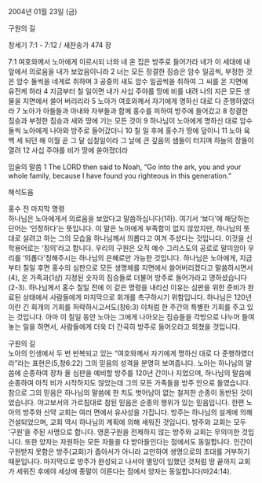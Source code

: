 2004년 01월 23일 (금)

구원의 길



창세기 7:1 - 7:12 / 새찬송가 474 장


7:1 여호와께서 노아에게 이르시되 너와 네 온 집은 방주로 들어가라 네가 이 세대에 내 앞에서 의로움을 내가 보았음이니라 
2 너는 모든 정결한 짐승은 암수 일곱씩, 부정한 것은 암수 둘씩을 네게로 취하며 
3 공중의 새도 암수 일곱씩을 취하여 그 씨를 온 지면에 유전케 하라 
4 지금부터 칠 일이면 내가 사십 주야를 땅에 비를 내려 나의 지은 모든 생물을 지면에서 쓸어 버리리라 
5 노아가 여호와께서 자기에게 명하신 대로 다 준행하였더라 
7 노아가 아들들과 아내와 자부들과 함께 홍수를 피하여 방주에 들어갔고 
8 정결한 짐승과 부정한 짐승과 새와 땅에 기는 모든 것이 
9 하나님이 노아에게 명하신 대로 암수 둘씩 노아에게 나아와 방주로 들어갔더니 
10 칠 일 후에 홍수가 땅에 덮이니 
11 노아 육백 세 되던 해 이월 곧 그 달 십칠일이라 그 날에 큰 깊음의 샘들이 터지며 하늘의 창들이 열려 
12 사십 주야를 비가 땅에 쏟아졌더라 

입술의 말씀 
1 The LORD then said to Noah, “Go into the ark, you and your whole family, because I have found you righteous in this generation.”

해석도움





홍수 전 마지막 명령  
하나님은 노아에게서 의로움을 보았다고 말씀하십니다(1하). 여기서 ‘보다’에 해당하는 단어는 ‘인정하다’는 뜻입니다. 이 말은 노아에게 부족함이 없지 않았지만, 하나님의 뜻대로 살려고 하는 그의 모습을 하나님께서 의롭다고 여겨 주셨다는 것입니다. 이것을 신학용어로는 ‘칭의’라고 합니다. 우리의 구원은 오직 예수 그리스도의 공로로 말미암아 우리를 ‘의롭다’칭해주시는 하나님의 은혜로만 가능한 것입니다. 하나님은 노아에게, 지금부터 칠일 후면 홍수의 심판으로 모든 생명체를 지면에서 쓸어버리겠다고 말씀하시면서(4), 온 가족과(1상) 지정된 숫자의 짐승들로 더불어 방주로 들어가라고 명하셨습니다(2-3). 하나님께서 홍수 칠일 전에 이 같은 명령을 내리신 이유는 심판을 위한 준비가 완료된 상태에서 사람들에게 마지막으로 회개를 촉구하시기 위함입니다. 하나님은 120년이란 긴 회개의 기회를 허락하시고서도(창6:3) 이처럼 한 주간의 특별한 기회를 주고 있는 것입니다. 아마 이 칠일 동안 노아는 그에게 나아오는 짐승들을 각방으로 나누어 들여놓는 일을 하면서, 사람들에게 더욱 더 간곡히 방주로 들어오라고 외쳤을 것입니다.   

구원의 길  
노아의 인생에서 두 번 반복되고 있는 “여호와께서 자기에게 명하신 대로 다 준행하였더라”라는 표현은(5,창6:22) 그의 믿음의 성격을 분명히 보여줍니다. 노아는 하나님의 말씀에 순종하여 장차 올 심판을 예비할 방주를 120년 간이나 지었으며, 하나님의 말씀에 순종하여 아직 비가 시작하지도 않았는데 그의 모든 가족들을 방주 안으로 들였습니다. 참으로 그의 믿음은 하나님의 말씀에 한 치도 벗어남이 없는 철저한 순종이 동반된 것이었습니다. 야고보서의 가르침대로 참된 믿음은 순종의 행위가 있는 믿음입니다. 한편 노아의 방주와 신약 교회는 여러 면에서 유사성을 가집니다. 방주는 하나님의 설계에 의해 건설되었으며, 교회 역시 하나님의 계획에 의해 세워진 것입니다. 방주와 교회는 모두 ‘구원’을 주된 사명으로 합니다. 영혼구원을 전제하지 않는 방주와 교회는 무의미한 것입니다. 또한 양자는 자원하는 모든 자들을 다 받아들인다는 점에서도 동일합니다. 인간이 구원받지 못함은 방주(교회)가 좁아서가 아니라 교만하여 생명으로의 초대를 거부하기 때문입니다. 마지막으로 방주가 완성되고 나서야 멸망이 임했던 것처럼 땅 끝까지 교회가 세워진 후에야 세상에 종말이 이른다는 점에서 양자는 동일합니다(마24:14).